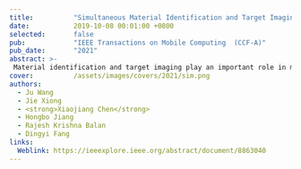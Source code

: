 ```yaml
---
title:          "Simultaneous Material Identification and Target Imaging with Commodity RFID Devices"
date:           2019-10-08 00:01:00 +0800
selected:       false
pub:            "IEEE Transactions on Mobile Computing  (CCF-A)"
pub_date:       "2021"
abstract: >-
 Material identification and target imaging play an important role in many applications. This paper introduces TagScan, a system that can identify the material type and image the horizontal cut of a target simultaneously with cheap commodity Radio-Frequency IDentification (RFID) devices. The key intuition is that different materials and/or target sizes cause different amounts of phase and RSS (Received Signal Strength) changes, when radio frequency (RF) signal penetrates through the target. Multiple challenges need to be addressed before we can turn the idea into a functional system, including (i) indoor environments exhibit rich multipath which breaks the linear relationship between the phase change and the propagation distance inside a target; (ii) without knowing either material type or target size, trying to obtain these two information simultaneously is challenging; and (iii) stitching pieces of the propagation distances inside a target for an image estimate is non-trivial. We propose solutions to all the challenges and evaluate the system's performance in three different environments. TagScan is able to achieve higher than 94 percent material identification accuracies for 10 liquids and differentiates even very similar objects such as Coke and Pepsi. TagScan can accurately estimate the horizontal cut images of more than one target behind a wall. 
cover:          /assets/images/covers/2021/sim.png
authors:
  - Ju Wang
  - Jie Xiong
  - <strong>Xiaojiang Chen</strong>
  - Hongbo Jiang
  - Rajesh Krishna Balan
  - Dingyi Fang
links:
  Weblink: https://ieeexplore.ieee.org/abstract/document/8863040
---
```

